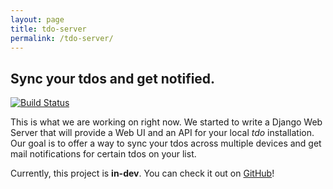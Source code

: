 ```yaml
---
layout: page
title: tdo-server
permalink: /tdo-server/
---
```


## Sync your tdos and get notified.

[![Build Status](https://travis-ci.org/tdolist/tdo-server.svg?branch=master)](https://travis-ci.org/tdolist/tdo-server)

This is what we are working on right now. We started to write a Django Web Server that will provide a Web UI and an API for your local _tdo_ installation.
Our goal is to offer a way to sync your tdos across multiple devices and get mail notifications for certain tdos on your list.

Currently, this project is **in-dev**. You can check it out on [GitHub](https://github.com/tdolist/tdo-server)!
